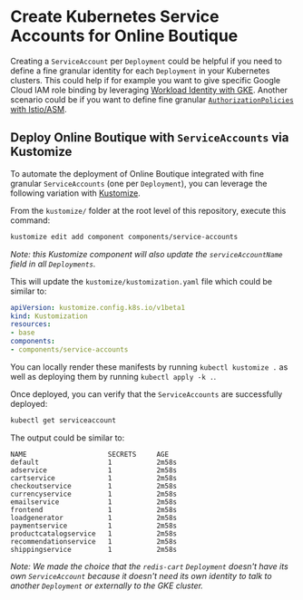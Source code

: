 # Create Kubernetes Service Accounts for Online Boutique

Creating a `ServiceAccount` per `Deployment` could be helpful if you need to define a fine granular identity for each `Deployment` in your Kubernetes clusters. This could help if for example you want to give specific Google Cloud IAM role binding by leveraging [Workload Identity with GKE](https://cloud.google.com/kubernetes-engine/docs/how-to/workload-identity#enable). Another scenario could be if you want to define fine granular [`AuthorizationPolicies` with Istio/ASM](https://cloud.google.com/service-mesh/docs/by-example/authz).

## Deploy Online Boutique with `ServiceAccounts` via Kustomize

To automate the deployment of Online Boutique integrated with fine granular `ServiceAccounts` (one per `Deployment`), you can leverage the following variation with [Kustomize](../..).

From the `kustomize/` folder at the root level of this repository, execute this command:

```bash
kustomize edit add component components/service-accounts
```

_Note: this Kustomize component will also update the `serviceAccountName` field in all `Deployments`._

This will update the `kustomize/kustomization.yaml` file which could be similar to:

```yaml
apiVersion: kustomize.config.k8s.io/v1beta1
kind: Kustomization
resources:
- base
components:
- components/service-accounts
```

You can locally render these manifests by running `kubectl kustomize .` as well as deploying them by running `kubectl apply -k .`.

Once deployed, you can verify that the `ServiceAccounts` are successfully deployed:

```bash
kubectl get serviceaccount
```

The output could be similar to:

```output
NAME                    SECRETS     AGE
default                 1           2m58s
adservice               1           2m58s
cartservice             1           2m58s
checkoutservice         1           2m58s
currencyservice         1           2m58s
emailservice            1           2m58s
frontend                1           2m58s
loadgenerator           1           2m58s
paymentservice          1           2m58s
productcatalogservice   1           2m58s
recommendationservice   1           2m58s
shippingservice         1           2m58s
```

_Note: We made the choice that the `redis-cart` `Deployment` doesn't have its own `ServiceAccount` because it doesn't need its own identity to talk to another `Deployment` or externally to the GKE cluster._

